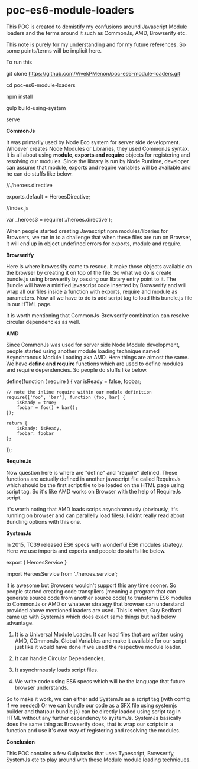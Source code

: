 # poc-es6-module-loaders
This POC is created to demistify my confusions around Javascript Module loaders and the terms around it such as CommonJs, AMD, Browserify etc.

This note is purely for my understanding and for my future references. So some points/terms will be implicit here. 

To run this

git clone https://github.com/VivekPMenon/poc-es6-module-loaders.git

cd poc-es6-module-loaders

npm install

gulp build-using-system

serve

**CommonJs** 

It was primarily used by Node Eco system for server side development. Whoever creates Node Modules or Libraries, they used CommonJs syntax. It is all about using **module, exports and require** objects for registering and resolving our modules. Since the library is run by Node Runtime,  developer can assume that module, exports and require variables will be available and he can do stuffs like below.

//./heroes.directive

exports.default = HeroesDirective;

//index.js

var _heroes3 = require('./heroes.directive');

When people started creating Javascript npm modules/libaries for Browsers, we ran in to a challenge that when these files are run on Browser, it will end up in object undefined errors for exports, module and require. 

**Browserify**

Here is where browesrify came to rescue. It make those objects available on the browser by creating it on top of the file. So what we do is create bundle.js using browserify by passing our library entry point to it. The Bundle will have a minified javascript code inserted by Browserify and will wrap all our files inside a function with exports, require and module as parameters. Now all we have to do is add script tag to load this bundle.js file in our HTML page.

It is worth mentioning that CommonJs-Browserify combination can resolve circular dependencies as well.

**AMD**

Since CommonJs was used for server side Node Module development, people started using another module loading technique named Asynchronous Module Loading aka AMD. Here things are almost the same. We have **define and require** functions which are used to define modules and require dependencies. So people do stuffs like below.

define(function ( require ) {
    var isReady = false, foobar;
 
    // note the inline require within our module definition
    require(['foo', 'bar'], function (foo, bar) {
        isReady = true;
        foobar = foo() + bar();
    });
 
    return {
        isReady: isReady,
        foobar: foobar
    };
});

**RequireJs**

Now question here is where are "define" and "require" defined. These functions are actually defined in another javascript file called RequireJs which should be the first script file to be loaded on the HTML page using script tag. So it's like AMD works on Browser with the help of RequireJs script.    

It's worth noting that AMD loads scrips asynchronously (obviously, it's running on browser and can parallelly load files). I didnt really read about Bundling options with this one. 


**SystemJs**

In 2015, TC39 released ES6 specs with wonderful ES6 modules strategy. Here we use imports and exports and people do stuffs like below. 

export {
  HeroesService
}

import HeroesService from './heroes.service';

It is awesome but Browsers wouldn't support this any time sooner. So people started creating code transpilers (meaning a program that can generate source code from another source code) to transform ES6 modules to CommonJs or AMD or whatever strategy that browser can understand provided above mentioned loaders are used. This is when, Guy Bedford came up with SystemJs which does exact same things but had below advantage.

1. It is a Universal Module Loader. It can load files that are written using AMD, COmmonJs, Global Variables and make it available for our script just like it would have done if we used the respective module loader.

2. It can handle Circular Dependencies. 

3. It asynchrnously loads script files.

4. We write code using ES6 specs which will be the language that future browser understands. 

So to make it work, we can either add SystemJs as a script tag (with config if we needed) Or we can bundle our code as a SFX file using systemjs builder and that(our bundle.js) can be directly loaded using script tag in HTML without any further dependency to systemJs. SystemJs basically does the same thing as Browserify does, that is wrap our scripts in a function and use it's own way of registering and resolving the modules.

**Conclusion**

This POC contains a few Gulp tasks that uses Typescript, Browserify, SystemJs etc to play around with these Module module loading techniques.  
